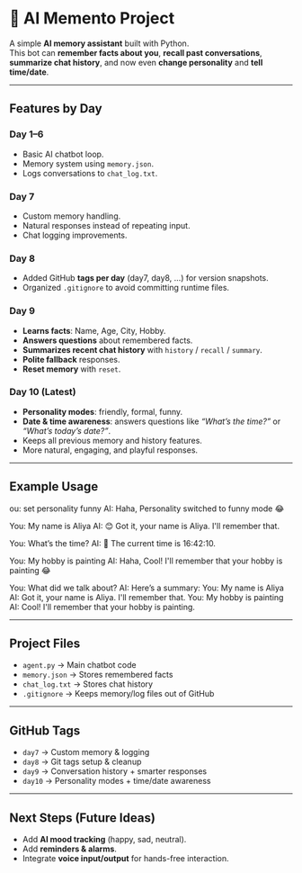 # 🧠 AI Memento Project

A simple **AI memory assistant** built with Python.  
This bot can **remember facts about you**, **recall past conversations**, **summarize chat history**, and now even **change personality** and **tell time/date**.

---

##  Features by Day

###  Day 1–6
- Basic AI chatbot loop.
- Memory system using `memory.json`.
- Logs conversations to `chat_log.txt`.

###  Day 7
- Custom memory handling.
- Natural responses instead of repeating input.
- Chat logging improvements.

###  Day 8
- Added GitHub **tags per day** (day7, day8, …) for version snapshots.
- Organized `.gitignore` to avoid committing runtime files.

###  Day 9
- **Learns facts**: Name, Age, City, Hobby.
- **Answers questions** about remembered facts.
- **Summarizes recent chat history** with `history` / `recall` / `summary`.
- **Polite fallback** responses.
- **Reset memory** with `reset`.

###  Day 10 (Latest)
- **Personality modes**: friendly, formal, funny.
- **Date & time awareness**: answers questions like *“What’s the time?”* or *“What’s today’s date?”*.
- Keeps all previous memory and history features.
- More natural, engaging, and playful responses.

---

##  Example Usage

ou: set personality funny
AI: Haha, Personality switched to funny mode 😂

You: My name is Aliya
AI: 😊 Got it, your name is Aliya. I'll remember that.

You: What’s the time?
AI: 🤪 The current time is 16:42:10.

You: My hobby is painting
AI: Haha, Cool! I'll remember that your hobby is painting 😂

You: What did we talk about?
AI: Here’s a summary:
You: My name is Aliya
AI: Got it, your name is Aliya. I'll remember that.
You: My hobby is painting
AI: Cool! I'll remember that your hobby is painting.


---

##  Project Files
- `agent.py` → Main chatbot code  
- `memory.json` → Stores remembered facts  
- `chat_log.txt` → Stores chat history  
- `.gitignore` → Keeps memory/log files out of GitHub  

---

##  GitHub Tags
- `day7` → Custom memory & logging  
- `day8` → Git tags setup & cleanup  
- `day9` → Conversation history + smarter responses  
- `day10` → Personality modes + time/date awareness  

---

##  Next Steps (Future Ideas)
- Add **AI mood tracking** (happy, sad, neutral).  
- Add **reminders & alarms**.  
- Integrate **voice input/output** for hands-free interaction.
